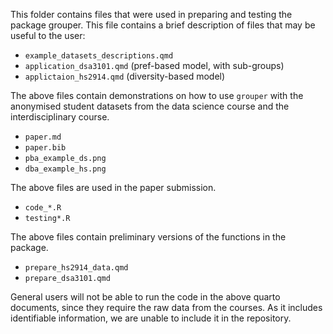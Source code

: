 This folder contains files that were used in preparing and testing the package
grouper. This file contains a brief description of files that may be useful
to the user:

* `example_datasets_descriptions.qmd`
* `application_dsa3101.qmd` (pref-based model, with sub-groups)
* `applictaion_hs2914.qmd` (diversity-based model)

The above files contain demonstrations on how to use `grouper` with the anonymised
student datasets from the data science course and the interdisciplinary course.

* `paper.md`
* `paper.bib`
* `pba_example_ds.png`
* `dba_example_hs.png`

The above files are used in the paper submission.

* `code_*.R`
* `testing*.R`

The above files contain preliminary versions of the functions in the package.

* `prepare_hs2914_data.qmd`
* `prepare_dsa3101.qmd`

General users will not be able to run the code in the above quarto documents,
since they require the raw data from the courses. As it includes identifiable
information, we are unable to include it in the repository.
